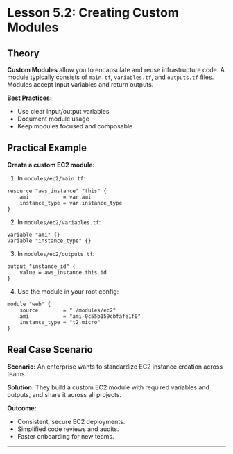 # Lesson 5.2: Creating Custom Modules

## Theory

**Custom Modules** allow you to encapsulate and reuse infrastructure code. A module typically consists of `main.tf`, `variables.tf`, and `outputs.tf` files. Modules accept input variables and return outputs.

**Best Practices:**
- Use clear input/output variables
- Document module usage
- Keep modules focused and composable

## Practical Example

**Create a custom EC2 module:**
1. In `modules/ec2/main.tf`:
```hcl
resource "aws_instance" "this" {
	ami           = var.ami
	instance_type = var.instance_type
}
```
2. In `modules/ec2/variables.tf`:
```hcl
variable "ami" {}
variable "instance_type" {}
```
3. In `modules/ec2/outputs.tf`:
```hcl
output "instance_id" {
	value = aws_instance.this.id
}
```
4. Use the module in your root config:
```hcl
module "web" {
	source        = "./modules/ec2"
	ami           = "ami-0c55b159cbfafe1f0"
	instance_type = "t2.micro"
}
```

## Real Case Scenario

**Scenario:**
An enterprise wants to standardize EC2 instance creation across teams.

**Solution:**
They build a custom EC2 module with required variables and outputs, and share it across all projects.

**Outcome:**
- Consistent, secure EC2 deployments.
- Simplified code reviews and audits.
- Faster onboarding for new teams.

---
